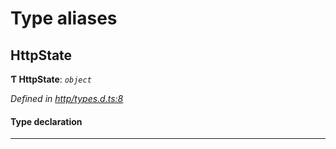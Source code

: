 

# Type aliases

<a id="httpstate"></a>

##  HttpState

**Ƭ HttpState**: *`object`*

*Defined in [http/types.d.ts:8](https://github.com/polkadot-js/api/blob/5a770c7/packages/api-provider/src/http/types.d.ts#L8)*

#### Type declaration

___

